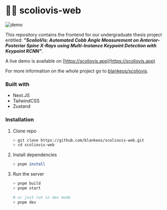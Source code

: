 # 🦴🎨 scoliovis-web

![demo](https://github.com/seajayrubynose/cafely-pictures/blob/master/_scoliovis/demo.gif?raw=true)

This repository contains the frontend for our undergraduate thesis project entitled: **_"ScolioVis: Automated Cobb Angle Measurement on Anterior-Posterior Spine X-Rays using Multi-Instance Keypoint Detection with Keypoint RCNN"_**.

A live demo is available on [https://scoliovis.app](https://scoliovis.app)

For more information on the whole project go to [blankeos/scoliovis](https://github.com/Blankeos/scoliovis).

### Built with

- Next.JS
- TailwindCSS
- Zustand

### Installation

1. Clone repo

   ```sh
   > git clone https://github.com/blankeos/scoliovis-web.git
   > cd scoliovis-web
   ```

2. Install dependencies

   ```sh
   > pnpm install
   ```

3. Run the server

   ```sh
   > pnpm build
   > pnpm start

   # or just run in dev mode
   > pnpm dev
   ```
